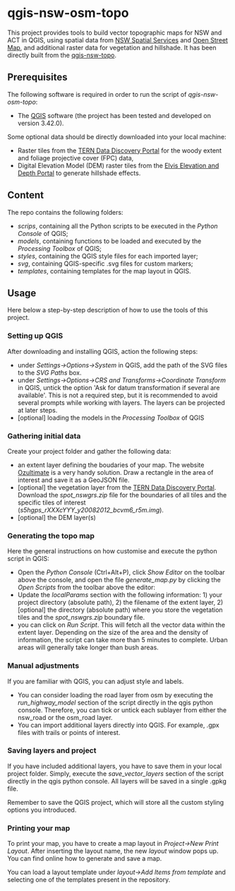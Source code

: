 # qgis-nsw-osm-topo

This project provides tools to build vector topographic maps for NSW and ACT in QGIS, using spatial data from [NSW Spatial Services](https://portal.spatial.nsw.gov.au/server/rest/services/) and [Open Street Map](https://www.openstreetmap.org), and additional raster data for vegetation and hillshade.
It has been directly built from the [qgis-nsw-topo](https://github.com/tombrennan06/qgis-nsw-topo/).

## Prerequisites

The following software is required in order to run the script of *qgis-nsw-osm-topo*:
* The [QGIS](https://qgis.org/) software (the project has been tested and developed on version 3.42.0).

Some optional data should be directly downloaded into your local machine:
* Raster tiles from the [TERN Data Discovery Portal](https://data.tern.org.au/rs/public/data/spot/woody_fpc_extent/nsw-2011/) for the woody extent and foliage projective cover (FPC) data,
* Digital Elevation Model (DEM) raster tiles from the [Elvis Elevation and Depth Portal](https://elevation.fsdf.org.au/) to generate hillshade effects.

## Content

The repo contains the following folders:
* *scrips*, containing all the Python scripts to be executed in the *Python Console* of QGIS;
* *models*, containing functions to be loaded and executed by the *Processing Toolbox* of QGIS;
* *styles*, containing the QGIS style files for each imported layer;
* *svg*, containing QGIS-specific .svg files for custom markers;
* *templates*, containing templates for the map layout in QGIS.

## Usage

Here below a step-by-step description of how to use the tools of this project.

### Setting up QGIS

After downloading and installing QGIS, action the following steps:
* under *Settings->Options->System* in QGIS, add the path of the SVG files to the *SVG Paths* box.
* under *Settings->Options->CRS and Transforms->Coordinate Transform* in QGIS, untick the option 'Ask for datum transformation if several are available'. This is not a required step, but it is recommended to avoid several prompts while working with layers. The layers can be projected at later steps.
* [optional] loading the models in the *Processing Toolbox* of QGIS

### Gathering initial data

Create your project folder and gather the following data:
* an extent layer defining the boudaries of your map. The website [Ozultimate](https://maps.ozultimate.com) is a very handy solution. Draw a rectangle in the area of interest and save it as a GeoJSON file.
* [optional] the vegetation layer from the [TERN Data Discovery Portal](https://data.tern.org.au/rs/public/data/spot/woody_fpc_extent/nsw-2011/). Download the _spot_nswgrs.zip_ file for the boundaries of all tiles and the specific tiles of interest (_s5hgps_rXXXcYYY_y20082012_bcvm6_r5m.img_).
* [optional] the DEM layer(s)

### Generating the topo map

Here the general instructions on how customise and execute the python script in QGIS:
* Open the *Python Console* (Ctrl+Alt+P), click *Show Editor* on the toolbar above the console, and open the file *generate_map.py* by clicking the *Open Scripts* from the toolbar above the editor:
* Update the _localParams_ section with the following information: 1) your project directory (absolute path), 2) the filename of the extent layer, 2) [optional] the directory (absolute path) where you store the vegetation tiles and the _spot_nswgrs.zip_ boundary file.
* you can click on *Run Script*. This will fetch all the vector data within the extent layer. Depending on the size of the area and the density of information, the script can take more than 5 minutes to complete. Urban areas will generally take longer than bush areas.

### Manual adjustments

If you are familiar with QGIS, you can adjust style and labels.
* You can consider loading the road layer from osm by executing the _run_highway_model_ section of the script directly in the qgis python console. Therefore, you can tick or untick each sublayer from either the nsw_road or the osm_road layer.
* You can import additional layers directly into QGIS. For example, .gpx files with trails or points of interest.

### Saving layers and project

If you have included additional layers, you have to save them in your local project folder. Simply, execute the _save_vector_layers_ section of the script directly in the qgis python console. All layers will be saved in a single .gpkg file.

Remember to save the QGIS project, which will store all the custom styling options you introduced.

### Printing your map

To print your map, you have to create a map layout in *Project->New Print Layout*. After inserting the layout name, the new _layout_ window pops up. You can find online how to generate and save a map.

You can load a layout template under *layout->Add Items from template* and selecting one of the templates present in the repository.
